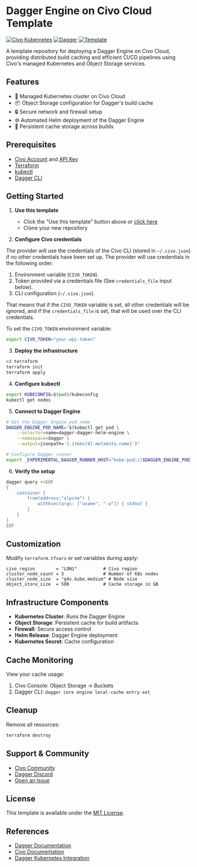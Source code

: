 # Dagger Engine on Civo Cloud Template

[![Civo Kubernetes](https://img.shields.io/badge/Civo%20Kubernetes-05264c?style=flat&logo=kubernetes&logoColor=white)](https://civo.com)
[![Dagger](https://img.shields.io/badge/Dagger-0C344B?style=flat&logo=dagger&logoColor=white)](https://dagger.io)
[![Template](https://img.shields.io/badge/Template-blue?style=flat&logo=github&logoColor=white)](https://github.com/civo-learn/civo-dagger-engine-infra/generate)

A template repository for deploying a Dagger Engine on Civo Cloud, providing distributed build caching and efficient CI/CD pipelines using Civo's managed Kubernetes and Object Storage services.

## Features

- 🚀 Managed Kubernetes cluster on Civo Cloud
- 📦 Object Storage configuration for Dagger's build cache
- 🔒 Secure network and firewall setup
- ⚙️ Automated Helm deployment of the Dagger Engine
- 💾 Persistent cache storage across builds

## Prerequisites

- [Civo Account](https://civo.com) and [API Key](https://dashboard.civo.com/security)
- [Terraform](https://www.terraform.io/downloads.html) 
- [kubectl](https://kubernetes.io/docs/tasks/tools/)
- [Dagger CLI](https://docs.dagger.io/cli/465058/install)

## Getting Started

1. **Use this template**
   - Click the "Use this template" button above or [click here](https://github.com/civo-learn/civo-dagger-engine-infra/generate)
   - Clone your new repository

2. **Configure Civo credentials**

The provider will use the credentials of the Civo CLI (stored in `~/.civo.json`) if no other credentials have been set up. The provider will use credentials in the following order:

1. Environment variable (`CIVO_TOKEN`).
2. Token provided via a credentials file (See `credentials_file` input below).
3. CLI configuration (`~/.civo.json`).

That means that if the `CIVO_TOKEN` variable is set, all other credentials will be ignored, and if the `credentials_file` is set, that will be used over the CLI credentials.

To set the `CIVO_TOKEN` environment variable:
```bash
export CIVO_TOKEN="your-api-token"
```

3. **Deploy the infrastructure**
```bash
cd terraform
terraform init
terraform apply
```

4. **Configure kubectl**

```bash
export KUBECONFIG=$(pwd)/kubeconfig
kubectl get nodes
```

5. **Connect to Dagger Engine**

```bash
# Get the Dagger Engine pod name
DAGGER_ENGINE_POD_NAME="$(kubectl get pod \
    --selector=name=dagger-dagger-helm-engine \
    --namespace=dagger \
    --output=jsonpath='{.items[0].metadata.name}')"

# Configure Dagger runner
export _EXPERIMENTAL_DAGGER_RUNNER_HOST="kube-pod://$DAGGER_ENGINE_POD_NAME?namespace=dagger"
```

6. **Verify the setup**

```bash
dagger query <<EOF
{
    container {
        from(address:"alpine") {
            withExec(args: ["uname", "-a"]) { stdout }
        }
    }
}
EOF
```

## Customization

Modify `terraform.tfvars` or set variables during apply:

```hcl
civo_region        = "LON1"          # Civo region
cluster_node_count = 3               # Number of K8s nodes
cluster_node_size  = "g4s.kube.medium" # Node size
object_store_size  = 500             # Cache storage in GB
```

## Infrastructure Components

- **Kubernetes Cluster**: Runs the Dagger Engine
- **Object Storage**: Persistent cache for build artifacts
- **Firewall**: Secure access control
- **Helm Release**: Dagger Engine deployment
- **Kubernetes Secret**: Cache configuration

## Cache Monitoring

View your cache usage:
1. Civo Console: Object Storage → Buckets
2. Dagger CLI: `dagger core engine local-cache entry-set`

## Cleanup

Remove all resources:

```bash
terraform destroy
```

## Support & Community

- [Civo Community](https://www.civo.com/community)
- [Dagger Discord](https://discord.gg/dagger-io)
- [Open an Issue](https://github.com/civo-learn/civo-dagger-engine-infra/issues)

## License

This template is available under the [MIT License](LICENSE).

## References

- [Dagger Documentation](https://docs.dagger.io)
- [Civo Documentation](https://www.civo.com/docs)
- [Dagger Kubernetes Integration](https://docs.dagger.io/integrations/kubernetes)
